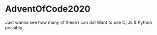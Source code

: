 # AdventOfCode2020
Just wanna see how many of these I can do! Want to use C, Js &amp; Python possibly.
